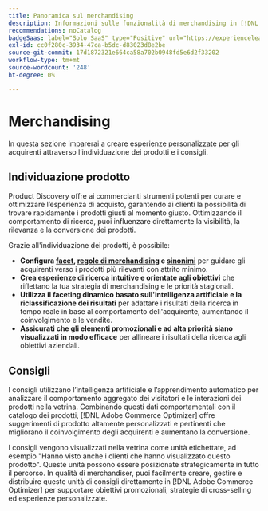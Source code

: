 ```yaml
---
title: Panoramica sul merchandising
description: Informazioni sulle funzionalità di merchandising in [!DNL Adobe Commerce Optimizer].
recommendations: noCatalog
badgeSaas: label="Solo SaaS" type="Positive" url="https://experienceleague.adobe.com/en/docs/commerce/user-guides/product-solutions" tooltip="Applicabile solo ai progetti Adobe Commerce as a Cloud Service e Adobe Commerce Optimizer (infrastruttura SaaS gestita da Adobe)."
exl-id: cc0f280c-3934-47ca-b5dc-d83023d8e2be
source-git-commit: 17d1872321e664ca58a702b0948fd5e6d2f33202
workflow-type: tm+mt
source-wordcount: '248'
ht-degree: 0%

---
```


# Merchandising

In questa sezione imparerai a creare esperienze personalizzate per gli acquirenti attraverso l’individuazione dei prodotti e i consigli.

## Individuazione prodotto

Product Discovery offre ai commercianti strumenti potenti per curare e ottimizzare l’esperienza di acquisto, garantendo ai clienti la possibilità di trovare rapidamente i prodotti giusti al momento giusto. Ottimizzando il comportamento di ricerca, puoi influenzare direttamente la visibilità, la rilevanza e la conversione dei prodotti.

Grazie all&#39;individuazione dei prodotti, è possibile:

* **Configura [facet](./facets/overview.md), [regole di merchandising](./rules/overview.md) e [sinonimi](./synonyms/overview.md)** per guidare gli acquirenti verso i prodotti più rilevanti con attrito minimo.
* **Crea esperienze di ricerca intuitive e orientate agli obiettivi** che riflettano la tua strategia di merchandising e le priorità stagionali.
* **Utilizza il faceting dinamico basato sull&#39;intelligenza artificiale e la riclassificazione dei risultati** per adattare i risultati della ricerca in tempo reale in base al comportamento dell&#39;acquirente, aumentando il coinvolgimento e le vendite.
* **Assicurati che gli elementi promozionali e ad alta priorità siano visualizzati in modo efficace** per allineare i risultati della ricerca agli obiettivi aziendali.

## Consigli

I consigli utilizzano l’intelligenza artificiale e l’apprendimento automatico per analizzare il comportamento aggregato dei visitatori e le interazioni dei prodotti nella vetrina. Combinando questi dati comportamentali con il catalogo dei prodotti, [!DNL Adobe Commerce Optimizer] offre suggerimenti di prodotto altamente personalizzati e pertinenti che migliorano il coinvolgimento degli acquirenti e aumentano la conversione.

I consigli vengono visualizzati nella vetrina come unità etichettate, ad esempio &quot;Hanno visto anche i clienti che hanno visualizzato questo prodotto&quot;. Queste unità possono essere posizionate strategicamente in tutto il percorso. In qualità di merchandiser, puoi facilmente creare, gestire e distribuire queste unità di consigli direttamente in [!DNL Adobe Commerce Optimizer] per supportare obiettivi promozionali, strategie di cross-selling ed esperienze personalizzate.
